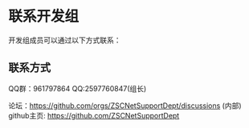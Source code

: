 # 联系开发组
开发组成员可以通过以下方式联系：
## 联系方式
QQ群：961797864
QQ:2597760847(组长)

论坛：https://github.com/orgs/ZSCNetSupportDept/discussions (内部)\
github主页: https://github.com/ZSCNetSupportDept

